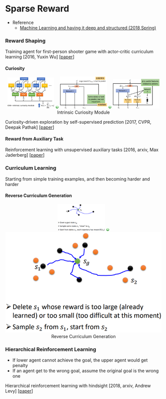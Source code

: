 # Sparse Reward

- Reference
  - [Machine Learning and having it deep and structured (2018,Spring)](http://speech.ee.ntu.edu.tw/~tlkagk/courses_MLDS18.html)
  
### Reward Shaping

Training agent for first-person shooter game with actor-critic curriculum learning \[2016, Yuxin Wu\] \[[paper](https://openreview.net/pdf?id=Hk3mPK5gg)\]

#### Curiosity

<div align=center>
  <img src="https://github.com/YunlianMoon/AILibrary/blob/master/ReinforcementLearning/images/curiosity_1.png" width="30%" />
  <img src="https://github.com/YunlianMoon/AILibrary/blob/master/DeepLearning/Attention/images/arrow.jpg" width="2%" />
  <img src="https://github.com/YunlianMoon/AILibrary/blob/master/ReinforcementLearning/images/curiosity_2.png" width="30%" />
  <img src="https://github.com/YunlianMoon/AILibrary/blob/master/DeepLearning/Attention/images/arrow.jpg" width="2%" />
  <img src="https://github.com/YunlianMoon/AILibrary/blob/master/ReinforcementLearning/images/curiosity_3.png" width="30%" /><br/>
  Intrinsic Curiosity Module
</div>

Curiosity-driven exploration by self-supervised prediction \[2017, CVPR, Deepak Pathak\] \[[paper](http://openaccess.thecvf.com/content_cvpr_2017_workshops/w5/papers/Pathak_Curiosity-Driven_Exploration_by_CVPR_2017_paper.pdf)\]

#### Reward from Auxiliary Task 

Reinforcement learning with unsupervised auxiliary tasks \[2016, arxiv, Max Jaderberg\] \[[paper](https://arxiv.org/pdf/1611.05397.pdf)\]

### Curriculum Learning

Starting from simple training examples, and then becoming harder and harder

#### Reverse Curriculum Generation

<div align=center>
  <img src="https://github.com/YunlianMoon/AILibrary/blob/master/ReinforcementLearning/images/reverse_curriculum_1.png" width="30%" />
  <img src="https://github.com/YunlianMoon/AILibrary/blob/master/DeepLearning/Attention/images/arrow.jpg" width="2%" />
  <img src="https://github.com/YunlianMoon/AILibrary/blob/master/ReinforcementLearning/images/reverse_curriculum_2.png" /><br/>
  Reverse Curriculum Generation
</div>

### Hierarchical Reinforcement Learning

- If lower agent cannot achieve the goal, the upper agent would get penalty
- If an agent get to the wrong goal, assume the original goal is the wrong one

Hierarchical reinforcement learning with hindsight \[2018, arxiv, Andrew Levy\] \[[paper]()\]



